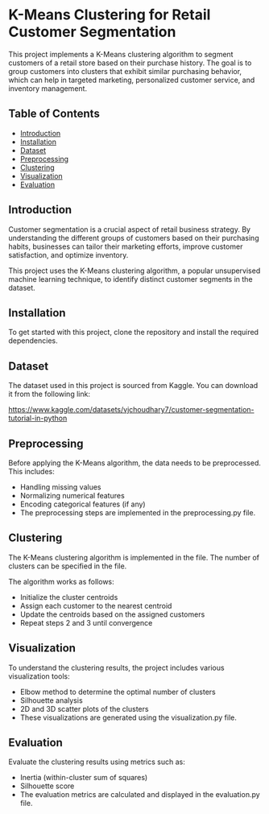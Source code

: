# K-Means Clustering for Retail Customer Segmentation

This project implements a K-Means clustering algorithm to segment customers of a retail store based on their purchase history. The goal is to group customers into clusters that exhibit similar purchasing behavior, which can help in targeted marketing, personalized customer service, and inventory management.

## Table of Contents

- [Introduction](#introduction)
- [Installation](#installation)
- [Dataset](#dataset)
- [Preprocessing](#preprocessing)
- [Clustering](#clustering)
- [Visualization](#visualization)
- [Evaluation](#evaluation)

## Introduction

Customer segmentation is a crucial aspect of retail business strategy. By understanding the different groups of customers based on their purchasing habits, businesses can tailor their marketing efforts, improve customer satisfaction, and optimize inventory.

This project uses the K-Means clustering algorithm, a popular unsupervised machine learning technique, to identify distinct customer segments in the dataset.

## Installation

To get started with this project, clone the repository and install the required dependencies.

## Dataset
The dataset used in this project is sourced from Kaggle. You can download it from the following link:

https://www.kaggle.com/datasets/vjchoudhary7/customer-segmentation-tutorial-in-python

## Preprocessing
Before applying the K-Means algorithm, the data needs to be preprocessed. This includes:

- Handling missing values
- Normalizing numerical features
- Encoding categorical features (if any)
- The preprocessing steps are implemented in the preprocessing.py file.

## Clustering
The K-Means clustering algorithm is implemented in the file. The number of clusters can be specified in the file.

The algorithm works as follows:

- Initialize the cluster centroids
- Assign each customer to the nearest centroid
- Update the centroids based on the assigned customers
- Repeat steps 2 and 3 until convergence
 
## Visualization
To understand the clustering results, the project includes various visualization tools:

- Elbow method to determine the optimal number of clusters
- Silhouette analysis
- 2D and 3D scatter plots of the clusters
- These visualizations are generated using the visualization.py file.

## Evaluation
Evaluate the clustering results using metrics such as:

- Inertia (within-cluster sum of squares)
- Silhouette score
- The evaluation metrics are calculated and displayed in the evaluation.py file.
